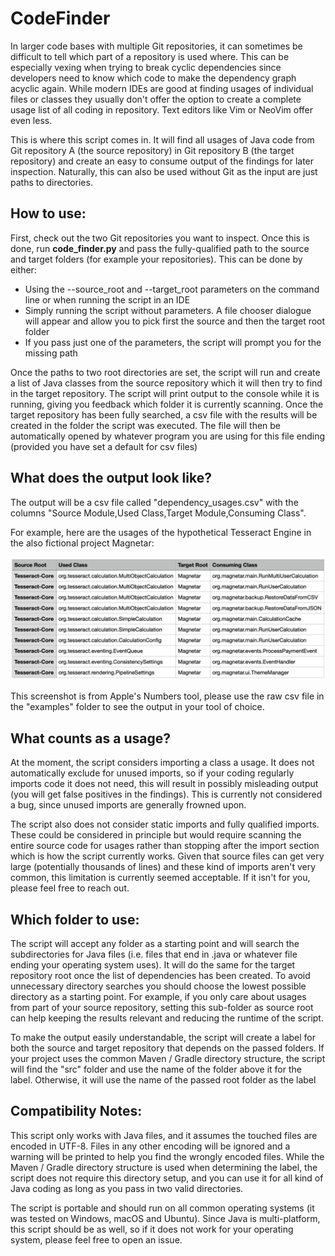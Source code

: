 # CodeFinder

In larger code bases with multiple Git repositories, it can sometimes be difficult to tell which part of a repository is
used where. This can be especially vexing when trying to break cyclic dependencies since developers need to know which
code to make the dependency graph acyclic again. While modern IDEs are good at finding usages of individual files or
classes they usually don't offer the option to create a complete usage list of all coding in repository. Text editors
like Vim or NeoVim offer even less.

This is where this script comes in. It will find all usages of Java code from Git repository A (the source repository)
in Git repository B (the target repository) and create an easy to consume output of the findings for later inspection.
Naturally, this can also be used without Git as the input are just paths to directories.

## How to use:

First, check out the two Git repositories you want to inspect. Once this is done, run **code_finder.py** and pass the
fully-qualified path to the source and target folders (for example your repositories). This can be done by either:

- Using the --source_root and --target_root parameters on the command line or when running the script in an IDE
- Simply running the script without parameters. A file chooser dialogue will appear and allow you to pick first the
  source and then the target root folder
- If you pass just one of the parameters, the script will prompt you for the missing path

Once the paths to two root directories are set, the script will run and create a list of Java classes from the source
repository which it will then try to find in the target repository. The script will print output to the console while it
is running, giving you feedback which folder it is currently scanning. Once the target repository has been fully
searched, a csv file with the results will be created in the folder the script was executed. The file will then be
automatically opened by whatever program you are using for this file ending (provided you have set a default for csv
files)

## What does the output look like?

The output will be a csv file called "dependency_usages.csv" with the columns "Source Module,Used Class,Target
Module,Consuming Class".

For example, here are the usages of the hypothetical Tesseract Engine in the also fictional project Magnetar:

![](https://github.com/Tarkleigh/CodeFinder/blob/main/examples/Example.png)

This screenshot is from Apple's Numbers tool, please use the raw csv file in the "examples" folder to see the output in
your tool of choice.

## What counts as a usage?

At the moment, the script considers importing a class a usage. It does not automatically exclude for unused imports, so
if your coding regularly imports code it does not need, this will result in possibly misleading output (you will get
false positives in the findings). This is currently not considered a bug, since unused imports are generally frowned
upon.

The script also does not consider static imports and fully qualified imports. These could be considered in principle but
would require scanning the entire source code for usages rather than stopping after the import section which is how the
script currently works. Given that source files can get very large (potentially thousands of lines) and these kind of
imports aren't very common, this limitation is currently seemed acceptable. If it isn't for you, please feel free to
reach out.

## Which folder to use:

The script will accept any folder as a starting point and will search the subdirectories for Java files (i.e. files that
end in .java or whatever file ending your operating system uses). It will do the same for the target repository root
once the list of dependencies has been created. To avoid unnecessary directory searches you should choose the lowest
possible directory as a starting point. For example, if you only care about usages from part of your source repository,
setting this sub-folder as source root can help keeping the results relevant and reducing the runtime of the script.

To make the output easily understandable, the script will create a label for both the source and target repository that
depends on the passed folders. If your project uses the common Maven / Gradle directory structure, the script will find
the "src" folder and use the name of the folder above it for the label. Otherwise, it will use the name of the passed
root folder as the label

## Compatibility Notes:

This script only works with Java files, and it assumes the touched files are encoded in UTF-8. Files in any other
encoding will be ignored and a warning will be printed to help you find the wrongly encoded files. While the Maven /
Gradle directory structure is used when determining the label, the script does not require this directory setup, and you
can use it for all kind of Java coding as long as you pass in two valid directories.

The script is portable and should run on all common operating systems (it was tested on Windows, macOS and Ubuntu).
Since Java is multi-platform, this script should be as well, so if it does not work for your operating system, please
feel free to open an issue.